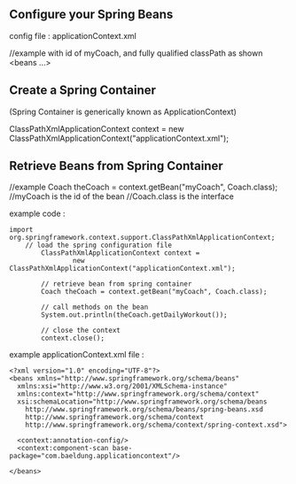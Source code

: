 ## Configure your Spring Beans 
config file : applicationContext.xml 

//example with id of myCoach, and fully qualified classPath as shown 
<beans ...>
    <bean id = "myCoach"
        class="com.springdemo.BaseballCoach">
    </bean>
</beans>

## Create a Spring Container 
(Spring Container is generically known as ApplicationContext)

ClassPathXmlApplicationContext context = new ClassPathXmlApplicationContext("applicationContext.xml"); 

## Retrieve Beans from Spring Container 
//example 
Coach theCoach = context.getBean("myCoach", Coach.class); 
//myCoach is the id of the bean 
//Coach.class is the interface 

example code : 
```
import org.springframework.context.support.ClassPathXmlApplicationContext; 
	// load the spring configuration file
		ClassPathXmlApplicationContext context = 
				new ClassPathXmlApplicationContext("applicationContext.xml");
				
		// retrieve bean from spring container
		Coach theCoach = context.getBean("myCoach", Coach.class);
		
		// call methods on the bean
		System.out.println(theCoach.getDailyWorkout());
		
		// close the context
		context.close();
```

example applicationContext.xml file : 
```
<?xml version="1.0" encoding="UTF-8"?>
<beans xmlns="http://www.springframework.org/schema/beans"
  xmlns:xsi="http://www.w3.org/2001/XMLSchema-instance"
  xmlns:context="http://www.springframework.org/schema/context"
  xsi:schemaLocation="http://www.springframework.org/schema/beans
    http://www.springframework.org/schema/beans/spring-beans.xsd
    http://www.springframework.org/schema/context
    http://www.springframework.org/schema/context/spring-context.xsd">
  
  <context:annotation-config/>
  <context:component-scan base-package="com.baeldung.applicationcontext"/>

</beans>
```
